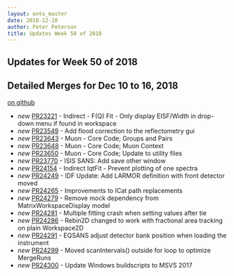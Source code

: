 ```yaml
---
layout: onto_master
date: 2018-12-10
author: Peter Peterson
title: Updates Week 50 of 2018
---
```

Updates for Week 50 of 2018
---------------------------

Detailed Merges for Dec 10 to 16, 2018
--------------------------------------
[on github](https://github.com/mantidproject/mantid/pulls?q=is%3Apr+merged%3A2018-12-11..2018-12-16)

* *new* [PR23221](https://github.com/mantidproject/mantid/pull/23221) - Indirect - F(Q) Fit - Only display EISF/Width in drop-down menu if found in workspace
* *new* [PR23549](https://github.com/mantidproject/mantid/pull/23549) - Add flood correction to the reflectometry gui
* *new* [PR23643](https://github.com/mantidproject/mantid/pull/23643) - Muon - Core Code; Groups and Pairs
* *new* [PR23648](https://github.com/mantidproject/mantid/pull/23648) - Muon - Core Code; Muon Context
* *new* [PR23650](https://github.com/mantidproject/mantid/pull/23650) - Muon - Core Code; Update to utility files
* *new* [PR23770](https://github.com/mantidproject/mantid/pull/23770) - ISIS SANS: Add save other window
* *new* [PR24154](https://github.com/mantidproject/mantid/pull/24154) - Indirect IqtFit - Prevent plotting of one spectra
* *new* [PR24249](https://github.com/mantidproject/mantid/pull/24249) - IDF Update: Add LARMOR definition with front detector moved
* *new* [PR24265](https://github.com/mantidproject/mantid/pull/24265) - Improvements to ICat path replacements
* *new* [PR24279](https://github.com/mantidproject/mantid/pull/24279) - Remove mock dependency from MatrixWorkspaceDisplay model
* *new* [PR24281](https://github.com/mantidproject/mantid/pull/24281) - Multiple fitting crash when setting values after tie
* *new* [PR24286](https://github.com/mantidproject/mantid/pull/24286) - Rebin2D changed to work with fractional area tracking on plain Workspace2D
* *new* [PR24291](https://github.com/mantidproject/mantid/pull/24291) - EQSANS adjust detector bank position when loading the instrument
* *new* [PR24299](https://github.com/mantidproject/mantid/pull/24299) - Moved scanIntervals() outside for loop to optimize MergeRuns
* *new* [PR24300](https://github.com/mantidproject/mantid/pull/24300) - Update Windows buildscripts to MSVS 2017
